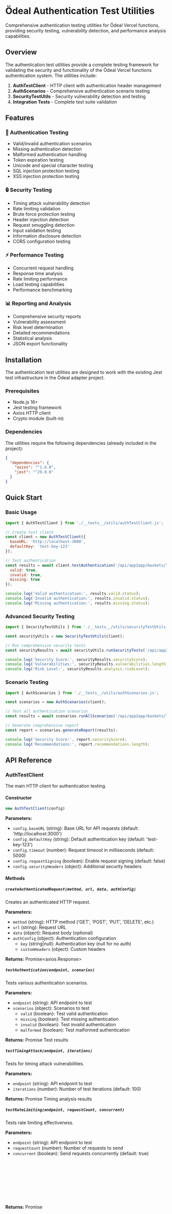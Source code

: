 # Ödeal Authentication Test Utilities

Comprehensive authentication testing utilities for Ödeal Vercel functions, providing security testing, vulnerability detection, and performance analysis capabilities.

## Overview

The authentication test utilities provide a complete testing framework for validating the security and functionality of the Ödeal Vercel functions authentication system. The utilities include:

1. **AuthTestClient** - HTTP client with authentication header management
2. **AuthScenarios** - Comprehensive authentication scenario testing
3. **SecurityTestUtils** - Security vulnerability detection and testing
4. **Integration Tests** - Complete test suite validation

## Features

### 🔐 Authentication Testing
- Valid/invalid authentication scenarios
- Missing authentication detection
- Malformed authentication handling
- Token expiration testing
- Unicode and special character testing
- SQL injection protection testing
- XSS injection protection testing

### 🔒 Security Testing
- Timing attack vulnerability detection
- Rate limiting validation
- Brute force protection testing
- Header injection detection
- Request smuggling detection
- Input validation testing
- Information disclosure detection
- CORS configuration testing

### ⚡ Performance Testing
- Concurrent request handling
- Response time analysis
- Rate limiting performance
- Load testing capabilities
- Performance benchmarking

### 📊 Reporting and Analysis
- Comprehensive security reports
- Vulnerability assessment
- Risk level determination
- Detailed recommendations
- Statistical analysis
- JSON export functionality

## Installation

The authentication test utilities are designed to work with the existing Jest test infrastructure in the Ödeal adapter project.

### Prerequisites
- Node.js 16+
- Jest testing framework
- Axios HTTP client
- Crypto module (built-in)

### Dependencies

The utilities require the following dependencies (already included in the project):

```json
{
  "dependencies": {
    "axios": "^1.6.0",
    "jest": "^29.0.0"
  }
}
```

## Quick Start

### Basic Usage

```javascript
import { AuthTestClient } from './__tests__/utils/authTestClient.js';

// Create test client
const client = new AuthTestClient({
  baseURL: 'http://localhost:3000',
  defaultKey: 'test-key-123'
});

// Test authentication
const results = await client.testAuthentication('/api/app2app/baskets/TEST_001', {
  valid: true,
  invalid: true,
  missing: true
});

console.log('Valid authentication:', results.valid.status);
console.log('Invalid authentication:', results.invalid.status);
console.log('Missing authentication:', results.missing.status);
```

### Advanced Security Testing

```javascript
import { SecurityTestUtils } from './__tests__/utils/securityTestUtils.js';

const securityUtils = new SecurityTestUtils(client);

// Run comprehensive security tests
const securityResults = await securityUtils.runSecurityTests('/api/app2app/baskets/TEST_001');

console.log('Security Score:', securityResults.securityScore);
console.log('Vulnerabilities:', securityResults.vulnerabilities.length);
console.log('Risk Level:', securityResults.analysis.riskLevel);
```

### Scenario Testing

```javascript
import { AuthScenarios } from './__tests__/utils/authScenarios.js';

const scenarios = new AuthScenarios(client);

// Test all authentication scenarios
const results = await scenarios.runAllScenarios('/api/app2app/baskets/TEST_001');

// Generate comprehensive report
const report = scenarios.generateReport(results);

console.log('Security Score:', report.securityScore);
console.log('Recommendations:', report.recommendations.length);
```

## API Reference

### AuthTestClient

The main HTTP client for authentication testing.

#### Constructor

```javascript
new AuthTestClient(config)
```

**Parameters:**
- `config.baseURL` (string): Base URL for API requests (default: 'http://localhost:3000')
- `config.defaultKey` (string): Default authentication key (default: 'test-key-123')
- `config.timeout` (number): Request timeout in milliseconds (default: 5000)
- `config.requestSigning` (boolean): Enable request signing (default: false)
- `config.securityHeaders` (object): Additional security headers

#### Methods

##### `createAuthenticatedRequest(method, url, data, authConfig)`

Creates an authenticated HTTP request.

**Parameters:**
- `method` (string): HTTP method ('GET', 'POST', 'PUT', 'DELETE', etc.)
- `url` (string): Request URL
- `data` (object): Request body (optional)
- `authConfig` (object): Authentication configuration
  - `key` (string|null): Authentication key (null for no auth)
  - `customHeaders` (object): Custom headers

**Returns:** Promise<axios.Response>

##### `testAuthentication(endpoint, scenarios)`

Tests various authentication scenarios.

**Parameters:**
- `endpoint` (string): API endpoint to test
- `scenarios` (object): Scenarios to test
  - `valid` (boolean): Test valid authentication
  - `missing` (boolean): Test missing authentication
  - `invalid` (boolean): Test invalid authentication
  - `malformed` (boolean): Test malformed authentication

**Returns:** Promise<object> Test results

##### `testTimingAttack(endpoint, iterations)`

Tests for timing attack vulnerabilities.

**Parameters:**
- `endpoint` (string): API endpoint to test
- `iterations` (number): Number of test iterations (default: 100)

**Returns:** Promise<object> Timing analysis results

##### `testRateLimiting(endpoint, requestCount, concurrent)`

Tests rate limiting effectiveness.

**Parameters:**
- `endpoint` (string): API endpoint to test
- `requestCount` (number): Number of requests to send
- `concurrent` (boolean): Send requests concurrently (default: true)

**Returns:** Promise<object> Rate limiting test results

##### `testBruteForce(endpoint, keyLength, attempts)`

Tests brute force protection.

**Parameters:**
- `endpoint` (string): API endpoint to test
- `keyLength` (number): Length of keys to generate (default: 32)
- `attempts` (number): Number of brute force attempts (default: 1000)

**Returns:** Promise<object> Brute force test results

##### `generateSecurityReport(endpoint)`

Generates comprehensive security report.

**Parameters:**
- `endpoint` (string): API endpoint to test

**Returns:** Promise<object> Security report

### AuthScenarios

Comprehensive authentication scenario testing.

#### Constructor

```javascript
new AuthScenarios(client)
```

**Parameters:**
- `client` (AuthTestClient): AuthTestClient instance

#### Methods

##### `runAllScenarios(endpoint)`

Runs all authentication test scenarios.

**Parameters:**
- `endpoint` (string): API endpoint to test

**Returns:** Promise<object> All scenario results

##### `validAuthentication(endpoint)`

Tests valid authentication scenarios.

**Returns:** Promise<object> Valid authentication results

##### `missingAuthentication(endpoint)`

Tests missing authentication scenarios.

**Returns:** Promise<object> Missing authentication results

##### `invalidAuthentication(endpoint)`

Tests invalid authentication scenarios.

**Returns:** Promise<object> Invalid authentication results

##### `sqlInjection(endpoint)`

Tests SQL injection vulnerability.

**Returns:** Promise<object> SQL injection test results

##### `xssInjection(endpoint)`

Tests XSS injection vulnerability.

**Returns:** Promise<object> XSS injection test results

##### `generateReport(results)`

Generates comprehensive test report.

**Parameters:**
- `results` (object): Test results

**Returns:** object Test report

### SecurityTestUtils

Security vulnerability detection and testing.

#### Constructor

```javascript
new SecurityTestUtils(client)
```

**Parameters:**
- `client` (AuthTestClient): AuthTestClient instance

#### Methods

##### `runSecurityTests(endpoint)`

Runs comprehensive security tests.

**Parameters:**
- `endpoint` (string): API endpoint to test

**Returns:** Promise<object> Security test results

##### `testTimingAttackVulnerability(endpoint, iterations)`

Tests timing attack vulnerability.

**Parameters:**
- `endpoint` (string): API endpoint to test
- `iterations` (number): Number of test iterations (default: 1000)

**Returns:** Promise<object> Timing attack vulnerability results

##### `testRateLimitingVulnerability(endpoint, requestCount)`

Tests rate limiting vulnerability.

**Parameters:**
- `endpoint` (string): API endpoint to test
- `requestCount` (number): Number of requests to send (default: 100)

**Returns:** Promise<object> Rate limiting vulnerability results

##### `testBruteForceVulnerability(endpoint, attempts)`

Tests brute force vulnerability.

**Parameters:**
- `endpoint` (string): API endpoint to test
- `attempts` (number): Number of attempts (default: 1000)

**Returns:** Promise<object> Brute force vulnerability results

##### `testInputValidationVulnerability(endpoint)`

Tests input validation vulnerability.

**Returns:** Promise<object> Input validation vulnerability results

##### `testCORSConfigurationVulnerability(endpoint)`

Tests CORS configuration vulnerability.

**Returns:** Promise<object> CORS configuration vulnerability results

##### `generateSecurityReport(endpoint)`

Generates security vulnerability report.

**Parameters:**
- `endpoint` (string): API endpoint to test

**Returns:** object Security report

## Test Scenarios

### Authentication Scenarios

#### Valid Authentication
- Default valid key format
- UUID format keys
- Alphanumeric keys
- Complex keys with special characters
- Short valid keys

#### Missing Authentication
- No authentication header
- Empty authentication header
- Null authentication header
- Undefined authentication header

#### Invalid Authentication
- Completely wrong keys
- Off-by-one character variations
- Case variations
- Reversed keys
- Substring keys
- Random keys

#### Malformed Authentication
- Newline injection
- Carriage return injection
- Tab injection
- Null byte injection
- Control character injection

#### Injection Attacks
- SQL injection
- XSS injection
- Command injection
- Path traversal
- Header injection

#### Special Characters
- Unicode characters
- Special characters in keys
- Whitespace handling
- Empty keys
- Extremely long keys

### Security Testing

#### Timing Attack Testing
- Statistical analysis of response times
- T-test for significance
- Confidence level calculation
- Vulnerability detection

#### Rate Limiting Testing
- Concurrent request testing
- Sequential request testing
- Rate limiting effectiveness
- Performance analysis

#### Brute Force Testing
- Random key generation
- Success rate calculation
- Time-based analysis
- Protection effectiveness

#### Input Validation Testing
- Malicious input detection
- Input sanitization testing
- Validation bypass testing
- Error handling analysis

## Integration Examples

### Example 1: Basic Authentication Testing

```javascript
import { AuthTestClient } from './__tests__/utils/authTestClient.js';

async function testBasicAuth() {
  const client = new AuthTestClient({
    baseURL: 'http://localhost:3000',
    defaultKey: 'test-key-123'
  });

  const endpoint = '/api/app2app/baskets/TEST_001';

  // Test basic authentication
  const results = await client.testAuthentication(endpoint, {
    valid: true,
    missing: true,
    invalid: true
  });

  console.log('Authentication Test Results:');
  console.log('Valid:', results.valid.status === 200 ? 'PASS' : 'FAIL');
  console.log('Missing:', results.missing.status === 401 ? 'PASS' : 'FAIL');
  console.log('Invalid:', results.invalid.status === 401 ? 'PASS' : 'FAIL');
}
```

### Example 2: Comprehensive Security Testing

```javascript
import { SecurityTestUtils } from './__tests__/utils/securityTestUtils.js';

async function testSecurity() {
  const client = new AuthTestClient();
  const securityUtils = new SecurityTestUtils(client);

  const endpoint = '/api/app2app/baskets/TEST_001';

  // Run comprehensive security tests
  const results = await securityUtils.runSecurityTests(endpoint);

  console.log('Security Test Results:');
  console.log('Security Score:', results.securityScore + '/100');
  console.log('Vulnerabilities:', results.vulnerabilities.length);
  console.log('Critical Issues:', results.analysis.criticalVulnerabilities);
  console.log('High Issues:', results.analysis.highVulnerabilities);
  console.log('Risk Level:', results.analysis.riskLevel);

  // Display recommendations
  results.recommendations.forEach(rec => {
    console.log(`- ${rec.recommendation} (${rec.priority} priority)`);
  });
}
```

### Example 3: Performance Testing

```javascript
import { AuthTestClient } from './__tests__/utils/authTestClient.js';

async function testPerformance() {
  const client = new AuthTestClient();
  const endpoint = '/api/app2app/baskets/TEST_001';

  // Test rate limiting
  const rateLimitResults = await client.testRateLimiting(endpoint, 100, true);

  console.log('Performance Test Results:');
  console.log('Total Requests:', rateLimitResults.totalRequests);
  console.log('Successful:', rateLimitResults.successfulRequests);
  console.log('Rate Limited:', rateLimitResults.rateLimitedRequests);
  console.log('Requests/Second:', rateLimitResults.requestsPerSecond.toFixed(2));
  console.log('Average Response Time:', rateLimitResults.averageResponseTime.toFixed(2) + 'ms');
}
```

### Example 4: Full Integration Test

```javascript
import { AuthTestClient, AuthScenarios, SecurityTestUtils } from './__tests__/utils/';

async function runFullTest() {
  const client = new AuthTestClient();
  const scenarios = new AuthScenarios(client);
  const securityUtils = new SecurityTestUtils(client);

  const endpoint = '/api/app2app/baskets/TEST_001';

  // Run all tests
  const [authResults, securityResults] = await Promise.all([
    scenarios.runAllScenarios(endpoint),
    securityUtils.runSecurityTests(endpoint)
  ]);

  // Generate reports
  const authReport = scenarios.generateReport(authResults);
  const securityReport = securityUtils.generateSecurityReport(endpoint);

  console.log('Test Summary:');
  console.log('Authentication Score:', authReport.securityScore + '/100');
  console.log('Security Score:', securityResults.securityScore + '/100');
  console.log('Overall Issues:', authReport.failedTests + securityResults.vulnerabilities.length);
}
```

## Running Tests

### Using the Example Script

The included example script provides a complete demonstration of the authentication testing utilities:

```bash
# Run with default settings
node examples/authTestingExample.js

# Test custom endpoint
TEST_ENDPOINT=http://localhost:3000/api/app2app/baskets/TEST_001 node examples/authTestingExample.js

# Test with custom authentication key
ODEAL_REQUEST_KEY=your-api-key node examples/authTestingExample.js

# Test with more iterations
TEST_ITERATIONS=1000 node examples/authTestingExample.js

# Test concurrent requests
TEST_CONCURRENT=true node examples/authTestingExample.js
```

### Using Jest

The utilities include comprehensive Jest integration tests:

```bash
# Run all authentication tests
npm test -- --testPathPattern=authTestIntegration

# Run specific test suite
npm test -- --testNamePattern="AuthTestClient"
npm test -- --testNamePattern="AuthScenarios"
npm test -- --testNamePattern="SecurityTestUtils"
```

## Configuration

### Environment Variables

The utilities can be configured using environment variables:

```bash
# Authentication configuration
ODEAL_REQUEST_KEY=your-api-key
TEST_ENDPOINT=http://localhost:3000/api/app2app/baskets/TEST_001

# Test configuration
TEST_ITERATIONS=1000
TEST_CONCURRENT=true
TEST_TIMEOUT=10000

# Security configuration
SECURITY_TEST_STRICT=true
SECURITY_REPORT_DETAILED=true
```

### Configuration File

You can also create a configuration file:

```javascript
// auth-test-config.js
export default {
  client: {
    baseURL: 'http://localhost:3000',
    defaultKey: 'test-key-123',
    timeout: 10000,
    requestSigning: true
  },
  tests: {
    iterations: 1000,
    concurrent: true,
    timeout: 30000
  },
  security: {
    strictMode: true,
    detailedReporting: true,
    saveResults: true
  }
};
```

## Output and Reporting

### Console Output

The utilities provide detailed console output with:

- ✅ Pass/fail indicators
- 🚨 Security vulnerability alerts
- ⚠️ Warning notifications
- 📊 Performance metrics
- 💡 Recommendations

### JSON Export

Test results can be exported to JSON format:

```javascript
const results = await client.testAuthentication(endpoint, scenarios);
const fs = require('fs');
fs.writeFileSync('auth-results.json', JSON.stringify(results, null, 2));
```

### Security Report

The security report includes:

- **Overall Security Score**: 0-100 rating
- **Vulnerability Assessment**: Critical, high, medium, low severity
- **Risk Level**: Overall risk assessment
- **Detailed Recommendations**: Specific remediation steps
- **Next Steps**: Action items for security improvement

### Example Security Report

```json
{
  "securityScore": 85,
  "vulnerabilities": [
    {
      "type": "Timing Attack",
      "severity": "medium",
      "description": "Response time differences detected",
      "recommendation": "Implement constant-time comparison"
    }
  ],
  "recommendations": [
    {
      "priority": "high",
      "recommendation": "Implement proper rate limiting"
    }
  ],
  "riskLevel": "medium"
}
```

## Best Practices

### Security Testing

1. **Run Regular Tests**: Perform security testing regularly, especially after code changes
2. **Test All Environments**: Test development, staging, and production environments
3. **Use Realistic Data**: Test with realistic authentication keys and payloads
4. **Monitor Performance**: Keep track of performance metrics during security testing
5. **Document Results**: Maintain detailed records of security test results

### Integration

1. **CI/CD Integration**: Include security tests in your CI/CD pipeline
2. **Automated Reporting**: Set up automated security reports and alerts
3. **Threshold Monitoring**: Set up thresholds for security scores and metrics
4. **Regular Updates**: Keep the testing utilities updated with the latest security practices

### Performance

1. **Concurrent Testing**: Test concurrent request handling capabilities
2. **Load Testing**: Perform load testing under realistic conditions
3. **Response Time Monitoring**: Monitor response times for security impact
4. **Resource Usage**: Monitor resource usage during security testing

## Troubleshooting

### Common Issues

#### Timeouts
```javascript
// Increase timeout for slow endpoints
const client = new AuthTestClient({
  timeout: 30000 // 30 seconds
});
```

#### Authentication Failures
```javascript
// Verify authentication key and endpoint
console.log('Testing with key:', client.defaultKey);
console.log('Testing endpoint:', endpoint);
```

#### Rate Limiting
```javascript
// Reduce concurrent requests for rate limited endpoints
const results = await client.testRateLimiting(endpoint, 10, false);
```

#### Network Issues
```javascript
// Test connectivity first
try {
  await client.createAuthenticatedRequest('GET', '/health', null, {
    key: 'test-key-123'
  });
} catch (error) {
  console.error('Network connectivity issue:', error.message);
}
```

### Debug Mode

Enable debug mode for detailed logging:

```javascript
const client = new AuthTestClient({
  debug: true,
  logLevel: 'debug'
});
```

## Contributing

### Adding New Test Scenarios

To add new authentication test scenarios:

1. Add the scenario method to the `AuthScenarios` class
2. Include proper error handling
3. Add documentation
4. Add integration tests

### Adding New Security Tests

To add new security tests:

1. Add the test method to the `SecurityTestUtils` class
2. Implement proper statistical analysis
3. Add vulnerability detection logic
4. Include comprehensive documentation

### Code Style

- Use ES6+ syntax
- Follow existing code patterns
- Include comprehensive JSDoc comments
- Add error handling for all async operations
- Use proper TypeScript types if available

## License

This authentication testing utilities are part of the Ödeal Vercel functions project and are subject to the same license terms.

## Support

For issues, questions, or contributions, please refer to the main project documentation or create an issue in the project repository.